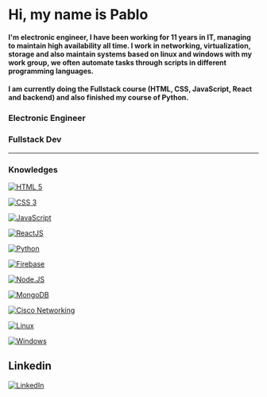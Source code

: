 # Hi, my name is Pablo

#### I'm electronic engineer, I have been working for 11 years in IT, managing to maintain high availability all time. I work in networking, virtualization, storage and also maintain systems based on linux and windows with my work group, we often automate tasks through scripts in different programming languages.
#### I am currently doing the Fullstack course (HTML, CSS, JavaScript, React and backend) and also finished my course of Python.

### Electronic Engineer
### Fullstack Dev
----
### Knowledges



[![HTML 5](https://img.shields.io/badge/HTML_5-e34c26?style=for-the-badge&logo=html5&logoColor=white&labelColor=101010)]()

[![CSS 3](https://img.shields.io/badge/CSS_3-264de4?style=for-the-badge&logo=css3&logoColor=white&labelColor=101010)]()

[![JavaScript](https://img.shields.io/badge/JavaScript-F7DF1E?style=for-the-badge&logo=javascript&logoColor=white&labelColor=101010)]()

[![ReactJS](https://img.shields.io/badge/ReactJS-61DBFB?style=for-the-badge&logo=react&logoColor=white&labelColor=101010)]()

[![Python](https://img.shields.io/badge/Python-4584B6?style=for-the-badge&logo=python&logoColor=white&labelColor=101010)]()

[![Firebase](https://img.shields.io/badge/Firebase-FFCA28?style=for-the-badge&logo=firebase&logoColor=white&labelColor=101010)]()

[![Node.JS](https://img.shields.io/badge/Node.JS-339933?style=for-the-badge&logo=node.js&logoColor=white&labelColor=101010)]()

[![MongoDB](https://img.shields.io/badge/MongoDB-47A248?style=for-the-badge&logo=mongodb&logoColor=white&labelColor=101010)]()

[![Cisco Networking](https://img.shields.io/badge/Cisco_Networking-999999?style=for-the-badge&logo=cisco&logoColor=white&labelColor=101010)]()

[![Linux](https://img.shields.io/badge/Linux-ffffff?style=for-the-badge&logo=linux&logoColor=white&labelColor=101010)]()

[![Windows](https://img.shields.io/badge/Windows-red?style=for-the-badge&logo=windows&logoColor=white&labelColor=101010)]()

## Linkedin

[![LinkedIn](https://img.shields.io/badge/LinkedIn-Pablo_Galeano-0e76a8?style=for-the-badge&logo=linkedin&logoColor=white&labelColor=101010)](https://www.linkedin.com/in/pablolgaleano/)
